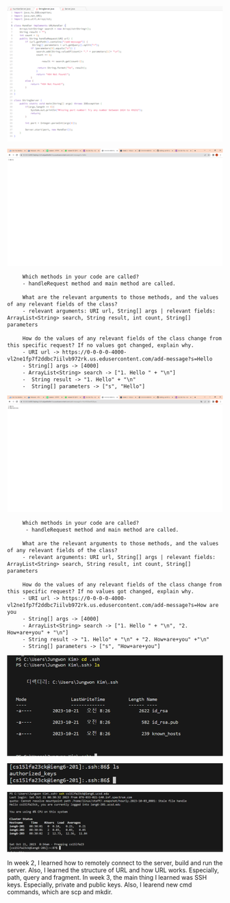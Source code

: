 ![Image](code.PNG)

   
![Image](SS1.png)

         Which methods in your code are called?
         - handleRequest method and main method are called.
   
         What are the relevant arguments to those methods, and the values of any relevant fields of the class?
         - relevant arguments: URI url, String[] args | relevant fields: ArrayList<String> search, String result, int count, String[] parameters
   
         How do the values of any relevant fields of the class change from this specific request? If no values got changed, explain why.
         - URI url -> https://0-0-0-0-4000-vl2ne1fp7f2ddbc7iilvb972rk.us.edusercontent.com/add-message?s=Hello
         - String[] args -> [4000]
         - ArrayList<String> search -> ["1. Hello " + "\n"]
         -  String result -> "1. Hello" + "\n"
         -  String[] parameters -> ["s", "Hello"]
   
![Image](ss2.png)

         Which methods in your code are called?
          - handleRequest method and main method are called.

         What are the relevant arguments to those methods, and the values of any relevant fields of the class?
         - relevant arguments: URI url, String[] args | relevant fields: ArrayList<String> search, String result, int count, String[] parameters
   
         How do the values of any relevant fields of the class change from this specific request? If no values got changed, explain why.
         - URI url -> https://0-0-0-0-4000-vl2ne1fp7f2ddbc7iilvb972rk.us.edusercontent.com/add-message?s=How are you
         - String[] args -> [4000]
         - ArrayList<String> search -> ["1. Hello " + "\n", "2. How+are+you" + "\n"]
         - String result -> "1. Hello" + "\n" + "2. How+are+you" +"\n"
         - String[] parameters -> ["s", "How+are+you"]


![Image](private.PNG)


![Image](public.PNG)


![Image](login.PNG)


In week 2, I learned how to remotely connect to the server, build and run the server. Also, I learned the structure of URL and how URL works. Especially, path, query and fragment. In week 3, the main thing I learned was SSH keys. Especially, private and public keys.
Also, I learend new cmd commands, which are scp and mkdir. 
